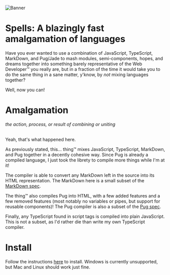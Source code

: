 ![Banner](./assets/banner.png)

# **Spells**: A blazingly fast amalgamation of languages

Have you ever wanted to use a combination of JavaScript, TypeScript, MarkDown, and Pug/Jade to mash modules, semi-components, hopes, and dreams together into something barely representative of the Web Developer™ you really are, but in a fraction of the time it would take you to do the same thing in a sane matter, y'know, by _not_ mixing languages together?

Well, now you can!

# Amalgamation
_the action, process, or result of combining or uniting_
<br>
<br>

Yeah, that's what happened here.

As previously stated, this... thing™ mixes JavaScript, TypeScript, MarkDown, and Pug together in a decently cohesive way. Since Pug is already a compiled language, I just took the librety to compile more things while I'm at it!

The compiler is able to convert any MarkDown left in the source into its HTML representation. The MarkDown here is a small subset of the [MarkDown spec](https://spec-md.com/).

The thing™ also compiles Pug into HTML, with a few added features and a few removed features (most notably no variables or pipes, but support for reusable components)! The Pug compiler is also a subset of the [Pug spec](https://pugjs.org/language/attributes.html).

Finally, any TypeScript found in script tags is compiled into plain JavaScript. This is not a subset, as I'd rather die than write my own TypeScript compiler.

# Install
Follow the instructions [here](./INSTALL.md) to install. Windows is currently unsupported, but Mac and Linux should work just fine.
